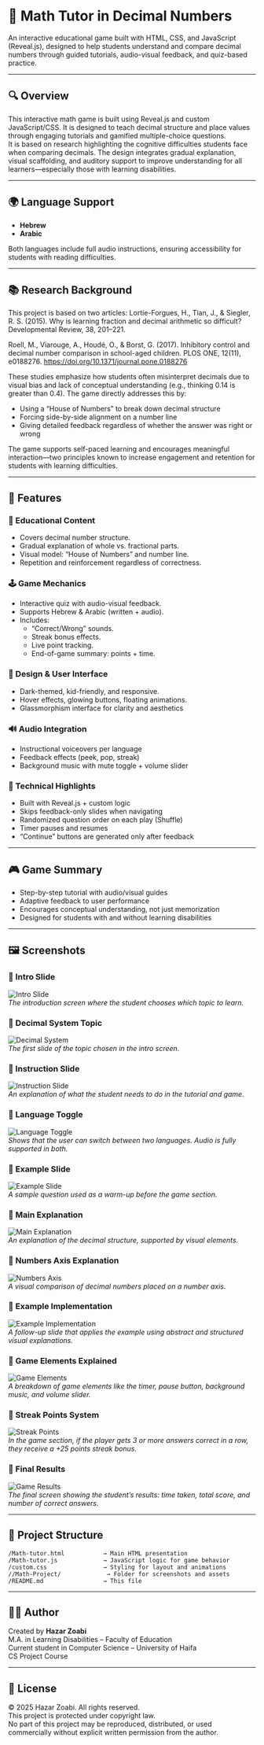 
# 📘 Math Tutor in Decimal Numbers
An interactive educational game built with HTML, CSS, and JavaScript (Reveal.js), designed to help students understand and compare decimal numbers through guided tutorials, audio-visual feedback, and quiz-based practice.

---

## 🔍 Overview
This interactive math game is built using Reveal.js and custom JavaScript/CSS. It is designed to teach decimal structure and place values through engaging tutorials and gamified multiple-choice questions.  
It is based on research highlighting the cognitive difficulties students face when comparing decimals. The design integrates gradual explanation, visual scaffolding, and auditory support to improve understanding for all learners—especially those with learning disabilities.

---

## 🌍 Language Support
- **Hebrew**
- **Arabic**

Both languages include full audio instructions, ensuring accessibility for students with reading difficulties.

---

## 📚 Research Background
This project is based on two articles:
Lortie-Forgues, H., Tian, J., & Siegler, R. S. (2015).
 Why is learning fraction and decimal arithmetic so difficult?
 Developmental Review, 38, 201–221.


Roell, M., Viarouge, A., Houdé, O., & Borst, G. (2017).
 Inhibitory control and decimal number comparison in school-aged children.
 PLOS ONE, 12(11), e0188276. https://doi.org/10.1371/journal.pone.0188276

These studies emphasize how students often misinterpret decimals due to visual bias and lack of conceptual understanding (e.g., thinking 0.14 is greater than 0.4). The game directly addresses this by:
- Using a “House of Numbers” to break down decimal structure
- Forcing side-by-side alignment on a number line
- Giving detailed feedback regardless of whether the answer was right or wrong

The game supports self-paced learning and encourages meaningful interaction—two principles known to increase engagement and retention for students with learning difficulties.

---

## 🚀 Features

### 🧠 Educational Content
- Covers decimal number structure.
- Gradual explanation of whole vs. fractional parts.
- Visual model: “House of Numbers” and number line.
- Repetition and reinforcement regardless of correctness.

### 🕹️ Game Mechanics
- Interactive quiz with audio-visual feedback.
- Supports Hebrew & Arabic (written + audio).
- Includes:
  - “Correct/Wrong” sounds.
  - Streak bonus effects.
  - Live point tracking.
  - End-of-game summary: points + time.

### 🎨 Design & User Interface
- Dark-themed, kid-friendly, and responsive.
- Hover effects, glowing buttons, floating animations.
- Glassmorphism interface for clarity and aesthetics

### 🔊 Audio Integration
- Instructional voiceovers per language
- Feedback effects (peek, pop, streak)
- Background music with mute toggle + volume slider

### 🧪 Technical Highlights
- Built with Reveal.js + custom logic
- Skips feedback-only slides when navigating
- Randomized question order on each play (Shuffle)
- Timer pauses and resumes
- “Continue” buttons are generated only after feedback

---

## 🎮 Game Summary
- Step-by-step tutorial with audio/visual guides
- Adaptive feedback to user performance
- Encourages conceptual understanding, not just memorization
- Designed for students with and without learning disabilities

---

## 🖼️ Screenshots

### 📌 Intro Slide  
![Intro Slide](Math-Project/Screenshots/Intro-slide.png)  
*The introduction screen where the student chooses which topic to learn.*

### 📌 Decimal System Topic  
![Decimal System](Math-Project/Screenshots/Decimal-system-Topic.png)  
*The first slide of the topic chosen in the intro screen.*

### 📌 Instruction Slide  
![Instruction Slide](Math-Project/Screenshots/instruction-slide.png)  
*An explanation of what the student needs to do in the tutorial and game.*

### 📌 Language Toggle  
![Language Toggle](Math-Project/Screenshots/language-toggle.png)  
*Shows that the user can switch between two languages. Audio is fully supported in both.*

### 📌 Example Slide  
![Example Slide](Math-Project/Screenshots/example-slide.png)  
*A sample question used as a warm-up before the game section.*

### 📌 Main Explanation  
![Main Explanation](Math-Project/Screenshots/main-explanation.png)  
*An explanation of the decimal structure, supported by visual elements.*

### 📌 Numbers Axis Explanation  
![Numbers Axis](Math-Project/Screenshots/numbers-axis-explanation.png)  
*A visual comparison of decimal numbers placed on a number axis.*

### 📌 Example Implementation  
![Example Implementation](Math-Project/Screenshots/example-implementation.png)  
*A follow-up slide that applies the example using abstract and structured visual explanations.*

### 📌 Game Elements Explained  
![Game Elements](Math-Project/Screenshots/game-elements-explained.png)  
*A breakdown of game elements like the timer, pause button, background music, and volume slider.*

### 📌 Streak Points System  
![Streak Points](Math-Project/Screenshots/streak-points.png)  
*In the game section, if the player gets 3 or more answers correct in a row, they receive a +25 points streak bonus.*

### 📌 Final Results  
![Game Results](Math-Project/Screenshots/game-results.png)  
*The final screen showing the student’s results: time taken, total score, and number of correct answers.*

---

## 📁 Project Structure
```
/Math-tutor.html           → Main HTML presentation  
/Math-tutor.js             → JavaScript logic for game behavior  
/custom.css                → Styling for layout and animations  
//Math-Project/             → Folder for screenshots and assets  
/README.md                 → This file  
```

---

## 👩‍🏫 Author
Created by **Hazar Zoabi**  
M.A. in Learning Disabilities – Faculty of Education  
Current student in Computer Science – University of Haifa  
CS Project Course

---

## 📌 License
© 2025 Hazar Zoabi. All rights reserved.  
This project is protected under copyright law.  
No part of this project may be reproduced, distributed, or used commercially without explicit written permission from the author.
